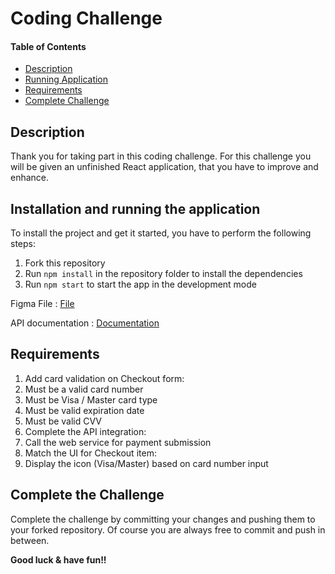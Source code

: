 # Coding Challenge

#### Table of Contents

- [Description](#description)
- [Running Application](#installation-and-running-the-application)
- [Requirements](#requirements)
- [Complete Challenge](#complete-the-challenge)

## Description

Thank you for taking part in this coding challenge. For this challenge you will be given an unfinished React application, that you have to improve and enhance.

## Installation and running the application

To install the project and get it started, you have to perform the following steps:

1. Fork this repository
2. Run `npm install` in the repository folder to install the dependencies
3. Run `npm start` to start the app in the development mode

Figma File : [File](https://www.figma.com/file/hkTHqBGv4FnRb18xBJMDVD/fe-code-challenge-ep1?node-id=0%3A1&t=scLp0ML2yo3CQrM0-0)

API documentation : [Documentation](https://www.figma.com/file/hkTHqBGv4FnRb18xBJMDVD/fe-code-challenge-ep1?node-id=0%3A1&t=scLp0ML2yo3CQrM0-0)

## Requirements

1. Add card validation on Checkout form:
2. Must be a valid card number
3. Must be Visa / Master card type
4. Must be valid expiration date
5. Must be valid CVV
6. Complete the API integration:
7. Call the web service for payment submission
8. Match the UI for Checkout item:
9. Display the icon (Visa/Master) based on card number input

## Complete the Challenge

Complete the challenge by committing your changes and pushing them to your forked repository. Of course you are always free to commit and push in between.

**Good luck & have fun!!**
